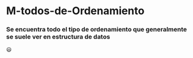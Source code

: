 # M-todos-de-Ordenamiento
### Se encuentra todo el tipo de ordenamiento que generalmente se suele ver en estructura de datos
:smiley:
